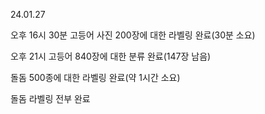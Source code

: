 24.01.27

오후 16시 30분
고등어 사진 200장에 대한 라벨링 완료(30분 소요)

오후 21시
고등어 840장에 대한 분류 완료(147장 남음)


돌돔 500종에 대한 라벨링 완료(약 1시간 소요)

돌돔 라벨링 전부 완료